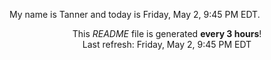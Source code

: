 My name is Tanner and today is Friday, May 2, 9:45 PM EDT.

<p align="center">This <i>README</i> file is generated <b>every 3 hours</b>!</br>Last refresh: Friday, May 2, 9:45 PM EDT<br /></p>
